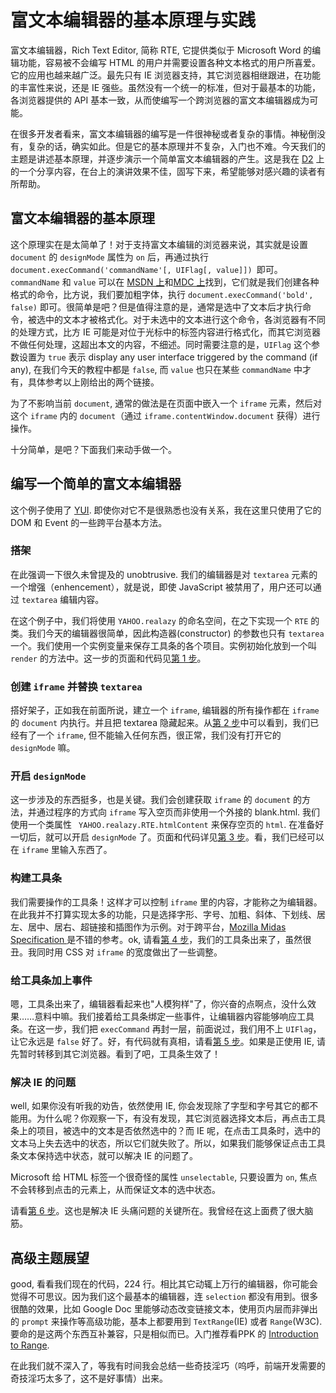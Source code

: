 # 富文本编辑器的基本原理与实践

富文本编辑器，Rich Text Editor, 简称 RTE, 它提供类似于 Microsoft Word 的编辑功能，容易被不会编写 HTML 的用户并需要设置各种文本格式的用户所喜爱。它的应用也越来越广泛。最先只有 IE 浏览器支持，其它浏览器相继跟进，在功能的丰富性来说，还是 IE 强些。虽然没有一个统一的标准，但对于最基本的功能，各浏览器提供的 API 基本一致，从而使编写一个跨浏览器的富文本编辑器成为可能。

在很多开发者看来，富文本编辑器的编写是一件很神秘或者复杂的事情。神秘倒没有，复杂的话，确实如此。但是它的基本原理并不复杂，入门也不难。今天我们的主题是讲述基本原理，并逐步演示一个简单富文本编辑器的产生。这是我在 [D2][0] 上的一个分享内容，在台上的演讲效果不佳，固写下来，希望能够对感兴趣的读者有所帮助。

## 富文本编辑器的基本原理

这个原理实在是太简单了！对于支持富文本编辑的浏览器来说，其实就是设置 `document` 的 `designMode` 属性为 `on` 后，再通过执行 `document.execCommand('commandName'[, UIFlag[, value]]) `即可。`commandName` 和 `value` 可以在 [MSDN 上][1]和[MDC 上][2]找到，它们就是我们创建各种格式的命令，比方说，我们要加粗字体，执行 `document.execCommand('bold', false)` 即可。很简单是吧？但是值得注意的是，通常是选中了文本后才执行命令，被选中的文本才被格式化。对于未选中的文本进行这个命令，各浏览器有不同的处理方式，比方 IE 可能是对位于光标中的标签内容进行格式化，而其它浏览器不做任何处理，这超出本文的内容，不细述。同时需要注意的是，`UIFlag` 这个参数设置为 `true` 表示 display any user interface triggered by the command (if any), 在我们今天的教程中都是 `false`, 而 `value` 也只在某些 `commandName` 中才有，具体参考以上刚给出的两个链接。

为了不影响当前 `document`, 通常的做法是在页面中嵌入一个 `iframe` 元素，然后对这个 `iframe` 内的 `document`（通过 `iframe.contentWindow.document` 获得）进行操作。

十分简单，是吧？下面我们来动手做一个。

## 编写一个简单的富文本编辑器

这个例子使用了 [YUI][3]. 即使你对它不是很熟悉也没有关系，我在这里只使用了它的 DOM 和 Event 的一些跨平台基本方法。

### 搭架

在此强调一下很久未曾提及的 unobtrusive. 我们的编辑器是对 `textarea` 元素的一个增强（enhencement），就是说，即使 JavaScript 被禁用了，用户还可以通过 `textarea` 编辑内容。

在这个例子中，我们将使用 `YAHOO.realazy` 的命名空间，在之下实现一个 `RTE` 的类。我们今天的编辑器很简单，因此构造器(constructor) 的参数也只有 `textarea` 一个。我们使用一个实例变量来保存工具条的各个项目。实例初始化放到一个叫 `render` 的方法中。这一步的页面和代码见[第 1 步][4]。

### 创建 `iframe` 并替换 `textarea`

搭好架子，正如我在前面所说，建立一个 `iframe`, 编辑器的所有操作都在 `iframe` 的 `document` 内执行。并且把 textarea 隐藏起来。从[第 2 步][5]中可以看到，我们已经有了一个 `iframe`, 但不能输入任何东西，很正常，我们没有打开它的 `designMode` 嘛。

### 开启 `designMode`

这一步涉及的东西挺多，也是关键。我们会创建获取 `iframe` 的 `document` 的方法，并通过程序的方式向 `iframe` 写入空页而非使用一个外接的 blank.html. 我们使用一个类属性 ` YAHOO.realazy.RTE.htmlContent` 来保存空页的 `html`. 在准备好一切后，就可以开启 `designMode` 了。页面和代码详见[第 3 步][6]。看，我们已经可以在 `iframe` 里输入东西了。

### 构建工具条

我们需要操作的工具条！这样才可以控制 `iframe` 里的内容，才能称之为编辑器。在此我并不打算实现太多的功能，只是选择字形、字号、加粗、斜体、下划线、居左、居中、居右、超链接和插图作为示例。对于跨平台，[Mozilla Midas Specification ][7]是不错的参考。ok, 请看[第 4 步][8]，我们的工具条出来了，虽然很丑。我同时用 CSS 对 `iframe` 的宽度做出了一些调整。

### 给工具条加上事件

嗯，工具条出来了，编辑器看起来也"人模狗样"了，你兴奋的点啊点，没什么效果……意料中嘛。我们接着给工具条绑定一些事件，让编辑器内容能够响应工具条。在这一步，我们把 `execCommand` 再封一层，前面说过，我们用不上 `UIFlag`，让它永远是 `false` 好了。好，有代码就有真相，请看[第 5 步][9]。如果是正使用 IE, 请先暂时转移到其它浏览器。看到了吧，工具条生效了！

### 解决 IE 的问题

well, 如果你没有听我的劝告，依然使用 IE, 你会发现除了字型和字号其它的都不能用。为什么呢？你观察一下，有没有发现，其它浏览器选择文本后，再点击工具条上的项目，被选中的文本是否依然选中的？而 IE 呢，在点击工具条时，选中的文本马上失去选中的状态，所以它们就失败了。所以，如果我们能够保证点击工具条文本保持选中状态，就可以解决 IE 的问题了。

Microsoft 给 HTML 标签一个很奇怪的属性 `unselectable`, 只要设置为 `on`, 焦点不会转移到点击的元素上，从而保证文本的选中状态。

请看[第 6 步][10]。这也是解决 IE 头痛问题的关键所在。我曾经在这上面费了很大脑筋。

## 高级主题展望

good, 看看我们现在的代码，224 行。相比其它动辄上万行的编辑器，你可能会觉得不可思议。因为我们这个最基本的编辑器，连 `selection` 都没有用到。很多很酷的效果，比如 Google Doc 里能够动态改变链接文本，使用页内层而非弹出的 `prompt` 来操作等高级功能，基本上都要用到 `TextRange`(IE) 或者 `Range`(W3C). 要命的是这两个东西互补兼容，只是相似而已。入门推荐看PPK 的 [Introduction to Range][11].

在此我们就不深入了，等我有时间我会总结一些奇技淫巧（呜呼，前端开发需要的奇技淫巧太多了，这不是好事情）出来。

[0]: http://www.d2forum.cn/
[1]: http://msdn.microsoft.com/en-us/library/ms533049(VS.85).aspx
[2]: http://developer.mozilla.org/en/docs/Rich-Text_Editing_in_Mozilla
[3]: http://developer.yahoo.com/yui/
[4]: http://realazy.com/lab/rte/1.html
[5]: http://realazy.com/lab/rte/2.html
[6]: http://realazy.com/lab/rte/3.html
[7]: http://www.mozilla.org/editor/midas-spec.html
[8]: http://realazy.com/lab/rte/4.html
[9]: http://realazy.com/lab/rte/5.html
[10]: http://realazy.com/lab/rte/6.html
[11]: http://www.quirksmode.org/dom/range_intro.html
